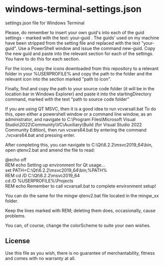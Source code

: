 # windows-terminal-settings.json
settings.json file for Windows Terminal

Please, do remember to insert your own guid's into each of the guid settings - marked with the text: your-guid .
The guids' used on my machine have been stripped from the setting file and replaced with the text "your-guid".
Use a PowerShell window and issue the command new-guid. 
Copy the new guid and paste into the relevant section for each of the settings. You have to do this for each section.

For the icons, copy the icons downloaded from this repository to a relevant folder in your %USERPROFILE% and copy the path to the folder and the relevant icon into the section marked "path to icon".

Finally, find and copy the path to your source code folder (it will be in the location bar in Windows Explorer) and paste it into the startingDirectory command, marked with the text "path to source code folder"

If you are using QT MSVC, then it is a good idea to run vcvarsall.bat
To do this, open either a powershell window or a command line window, as an administrator, and navigate to C:\Program Files\Microsoft Visual Studio\2022\Community\VC\Auxiliary\Build (for Visual Studio 2022 Community Edition), then run vcvars64.bat by entering the command ./vcvars64.bat and pressing enter. 

After completing this, you can navigate to C:\Qt\6.2.2\msvc2019_64\bin, open qtenv2.bat and amend the file to read:

@echo off  
REM echo Setting up environment for Qt usage...  
set PATH=C:\Qt\6.2.2\msvc2019_64\bin;%PATH%  
REM cd /D C:\Qt\6.2.2\msvc2019_64  
cd /D %USERPROFILE%\Projects  
REM echo Remember to call vcvarsall.bat to complete environment setup!  

You can do the same for the mingw qtenv2.bat file located in the mingw_xx folder. 

Keep the lines marked with REM; deleting them does, occasionally, cause problems. 

You can, of course, change the colorScheme to suite your own wishes.

## License
Use this file as you wish, there is no guarantee of merchantability, fitness and comes with no warranty at all. 
